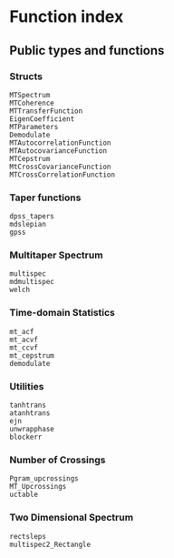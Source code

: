 
# Function index

## Public types and functions

### Structs

```@docs
MTSpectrum
MTCoherence
MTTransferFunction
EigenCoefficient
MTParameters
Demodulate
MTAutocorrelationFunction
MTAutocovarianceFunction
MTCepstrum
MtCrossCovarianceFunction
MTCrossCorrelationFunction
```

### Taper functions
```@docs
dpss_tapers
mdslepian
gpss
```

### Multitaper Spectrum 
```@docs
multispec
mdmultispec
welch
```

### Time-domain Statistics
```@docs
mt_acf
mt_acvf
mt_ccvf
mt_cepstrum
demodulate
```

### Utilities
```@docs
tanhtrans
atanhtrans
ejn
unwrapphase
blockerr
```

### Number of Crossings
```@docs
Pgram_upcrossings
MT_Upcrossings
uctable
```

### Two Dimensional Spectrum 
```@docs
rectsleps
multispec2_Rectangle
```

